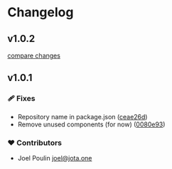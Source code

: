 # Changelog


## v1.0.2

[compare changes](https://github.com/jota-one/nuxt-hypercontent/compare/v1.0.1...v1.0.2)

## v1.0.1


### 🩹 Fixes

  - Repository name in package.json ([ceae26d](https://github.com/jota-one/nuxt-hypercontent/commit/ceae26d))
  - Remove unused components (for now) ([0080e93](https://github.com/jota-one/nuxt-hypercontent/commit/0080e93))

### ❤️  Contributors

- Joel Poulin <joel@jota.one>

